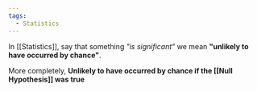 ```yaml
---
tags:
  - Statistics
---
```

In [[Statistics]], say that something *"is significant"* we mean **"unlikely to have occurred by chance"**.

More completely, **Unlikely to have occurred by chance if the [[Null Hypothesis]] was true**